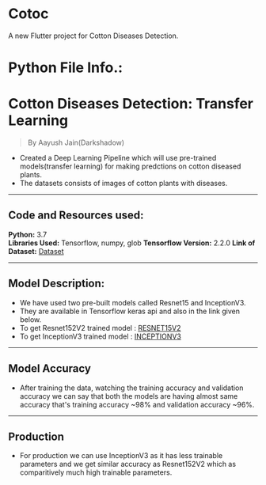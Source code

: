 # Cotoc

A new Flutter project for Cotton Diseases Detection.

# Python File Info.:

# Cotton Diseases Detection: Transfer Learning
>By Aayush Jain(Darkshadow)

* Created a Deep Learning Pipeline which will use pre-trained models(transfer learning) for making predctions on cotton diseased plants.
* The datasets consists of images of cotton plants with diseases.

---

## Code and Resources used:
**Python:** 3.7  
**Libraries Used:** Tensorflow, numpy, glob
**Tensorflow Version:** 2.2.0
**Link of Dataset:** [Dataset](https://drive.google.com/drive/folders/1vdr9CC9ChYVW2iXp6PlfyMOGD-4Um1ue)

---

## Model Description:
* We have used two pre-built models called Resnet15 and InceptionV3.
* They are available in Tensorflow keras api and also in the link given below.
* To get Resnet152V2 trained model : [RESNET15V2](https://drive.google.com/file/d/1-qd_OvSipHW2Br6heUt0oUyFv9ip9v2K/view?usp=sharing)
* To get InceptionV3 trained model : [INCEPTIONV3](https://drive.google.com/file/d/1044nklmNLxIYQnMPT5e8jD_vVY10n73g/view?usp=sharing)

---

## Model Accuracy 
* After training the data, watching the training accuracy and validation accuracy we can say that both the models are having almost same accuracy that's training accuracy ~98% and validation accuracy ~96%.

---

## Production
* For production we can use InceptionV3 as it has less trainable parameters and we get similar accuracy as Resnet152V2 which as comparitively much high trainable parameters.
